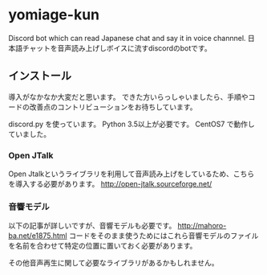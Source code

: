 # yomiage-kun

Discord bot which can read Japanese chat and say it in voice channnel.
日本語チャットを音声読み上げしボイスに流すdiscordのbotです。

## インストール

導入がなかなか大変だと思います。
できた方いらっしゃいましたら、手順やコードの改善点のコントリビューションをお待ちしています。

discord.py を使っています。
Python 3.5以上が必要です。
CentOS7 で動作していました。

### Open JTalk
Open Jtalkというライブラリを利用して音声読み上げをしているため、こちらを導入する必要があります。
http://open-jtalk.sourceforge.net/

### 音響モデル
以下の記事が詳しいですが、音響モデルも必要です。
http://mahoro-ba.net/e1875.html
コードをそのまま使うためにはこれら音響モデルのファイルを名前を合わせて特定の位置に置いておく必要があります。

その他音声再生に関して必要なライブラリがあるかもしれません。
